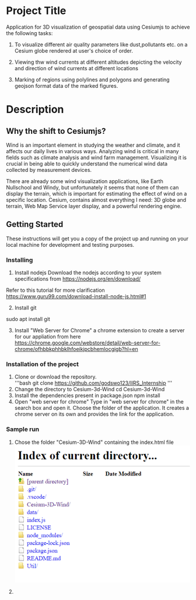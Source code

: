 # Project Title

Application for 3D visualization of geospatial data using Cesiumjs to achieve the following tasks:

1. To visualize different air quality parameters like dust,pollutants etc. on a Cesium globe rendered at user's choice of order.

2. Viewing thw wind currents at different altitudes depicting the velocity and direction of wind currents at different locations

3. Marking of regions using polylines and polygons and generating geojson format data of the marked figures.

# Description

## Why the shift to Cesiumjs?

Wind is an important element in studying the weather and climate, and it affects our daily lives in various ways. Analyzing wind is critical in many fields such as climate analysis and wind farm management. Visualizing it is crucial in being able to quickly understand the numerical wind data collected by measurement devices.

There are already some wind visualization applications, like Earth Nullschool and Windy, but unfortunately it seems that none of them can display the terrain, which is important for estimating the effect of wind on a specific location. Cesium, contains almost everything I need: 3D globe and terrain, Web Map Service layer display, and a powerful rendering engine. 

## Getting Started

These instructions will get you a copy of the project up and running on your local machine for development and testing purposes.

### Installing

1. Install nodejs
Download the nodejs according to your system specifications from
https://nodejs.org/en/download/

Refer to this tutorial for more clarification
https://www.guru99.com/download-install-node-js.html#1

2. Install git

sudo apt install git

3. Install "Web Server for Chrome" a chrome extension to create a server  for our appliation from here 
https://chrome.google.com/webstore/detail/web-server-for-chrome/ofhbbkphhbklhfoeikjpcbhemlocgigb?hl=en

### Installation of the project
1. Clone or download the repository.    
    '''bash
    git clone https://github.com/godswo123/IIRS_Internship
    '''
2. Change the directory to Cesium-3d-Wind
    cd Cesium-3d-Wind
3. Install the dependencies present in package.json
    npm install
4. Open "web server for chrome"
    Type in "web server for chrome" in the search box and open it.
    Choose the folder of the application.
    It creates a chrome server on its own and provides the link for the application.

### Sample run
1. Chose the folder "Cesium-3D-Wind" containing the index.html file 
    ![Choose](/Images/1.PNG?raw=true)

2. 
